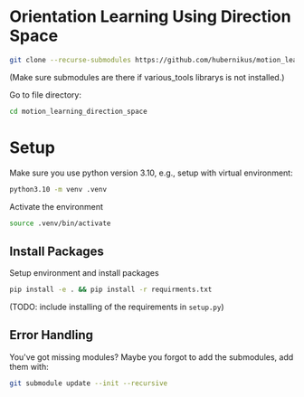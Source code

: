 # Orientation Learning Using Direction Space

```sh
git clone --recurse-submodules https://github.com/hubernikus/motion_learning_direction_space.git
```
(Make sure submodules are there if various_tools librarys is not installed.)

Go to file directory:
```sh
cd motion_learning_direction_space 
``` 

# Setup 
Make sure you use python version 3.10, e.g., setup with virtual environment:

``` bash
python3.10 -m venv .venv
```

Activate the environment
``` bash
source .venv/bin/activate
```

## Install Packages
Setup environment and install packages
``` bash
pip install -e . && pip install -r requirments.txt
```
(TODO: include installing of the requirements in `setup.py`)


## Error Handling
You've got missing modules? Maybe you forgot to add the submodules, add them with:
``` sh
git submodule update --init --recursive
```

